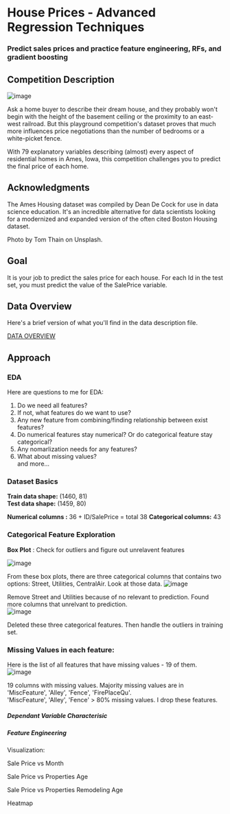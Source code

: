 # House Prices - Advanced Regression Techniques

### Predict sales prices and practice feature engineering, RFs, and gradient boosting

## Competition Description

![image](https://github.com/kh4vv/Data-Science-Project/assets/47800500/cbfbed1a-99b9-4a27-b1d5-aff9cc6e3753)

Ask a home buyer to describe their dream house, and they probably won't begin with the height of the basement ceiling or the proximity to an east-west railroad.
But this playground competition's dataset proves that much more influences price negotiations than the number of bedrooms or a white-picket fence.

With 79 explanatory variables describing (almost) every aspect of residential homes in Ames, Iowa, this competition challenges you to predict the final price of each home.

## Acknowledgments

The Ames Housing dataset was compiled by Dean De Cock for use in data science education. It's an incredible alternative for data scientists looking for a modernized and expanded version of the often cited Boston Housing dataset. 

Photo by Tom Thain on Unsplash.

## Goal

It is your job to predict the sales price for each house. For each Id in the test set, you must predict the value of the SalePrice variable. 

## Data Overview

Here's a brief version of what you'll find in the data description file.

[DATA OVERVIEW](https://www.kaggle.com/competitions/house-prices-advanced-regression-techniques/data)

## Approach 

### EDA

Here are questions to me for EDA: 

1. Do we need all features?  
2. If not, what features do we want to use?  
3. Any new feature from combining/finding relationship between exist features?  
4. Do numerical features stay numerical? Or do categorical feature stay categorical?  
5. Any nomarlization needs for any features?  
6. What about missing values?  
and more...  

### Dataset Basics

**Train data shape:**  (1460, 81)  
**Test  data shape:**  (1459, 80)  

**Numerical columns :** 36 + ID/SalePrice = total 38 
**Categorical columns:** 43

### Categorical Feature Exploration

**Box Plot** : Check for outliers and figure out unrelavent features

![image](https://github.com/kh4vv/Data-Science-Project/assets/47800500/ba76bdfc-88e1-4bf4-843c-74e9c970364b) 

From these box plots, there are three categorical columns that contains two options: Street, Utilities, CentralAir. Look at those data. 
![image](https://github.com/kh4vv/Data-Science-Project/assets/47800500/3de08344-9465-4134-86d9-6847dd7de697) 

Remove Street and Utilities because of no relevant to prediction. Found more columns that unrelvant to prediction.  
![image](https://github.com/kh4vv/Data-Science-Project/assets/47800500/acec3d94-e4c0-49ba-ba93-6f9747b6babe)

Deleted these three categorical features. Then handle the outliers in training set. 

### Missing Values in each feature:  

Here is the list of all features that have missing values - 19 of them.  
![image](https://github.com/kh4vv/Data-Science-Project/assets/47800500/d7dd1c30-bd06-4616-8796-a96a8728a3bc)

19 columns with missing values. Majority missing values are in 'MiscFeature', 'Alley', 'Fence', 'FirePlaceQu'.  
'MiscFeature', 'Alley', 'Fence' > 80% missing values. I drop these features.  
 
##### Dependant Variable Characterisic

##### Feature Engineering



Visualization: 

Sale Price vs Month

Sale Price vs Properties Age

Sale Price vs Properties Remodeling Age

Heatmap



